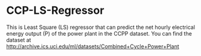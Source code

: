 # CCP-LS-Regressor
This is Least Square (LS) regressor that can predict the net hourly electrical energy output (P) of the power plant in the CCPP dataset. You can find the dataset at http://archive.ics.uci.edu/ml/datasets/Combined+Cycle+Power+Plant
